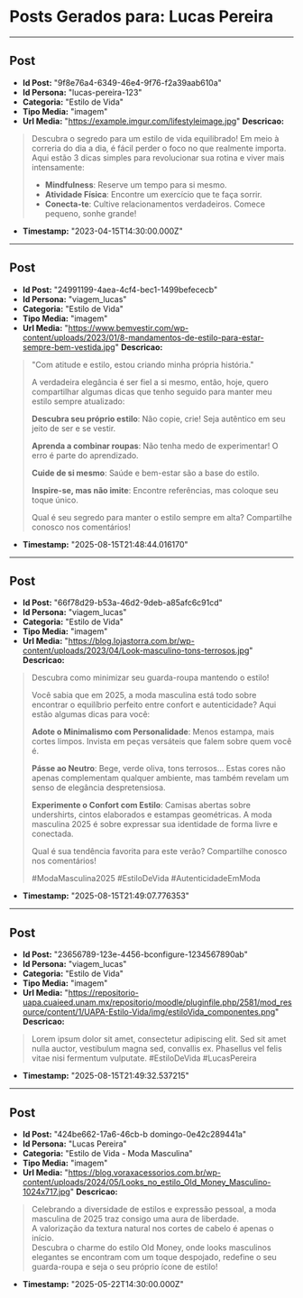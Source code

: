 # Posts Gerados para: Lucas Pereira

---

## Post
- **Id Post:** "9f8e76a4-6349-46e4-9f76-f2a39aab610a"
- **Id Persona:** "lucas-pereira-123"
- **Categoria:** "Estilo de Vida"
- **Tipo Media:** "imagem"
- **Url Media:** "https://example.imgur.com/lifestyleimage.jpg"
**Descricao:**
> Descubra o segredo para um estilo de vida equilibrado!
> Em meio à correria do dia a dia, é fácil perder o foco no que realmente importa.
> Aqui estão 3 dicas simples para revolucionar sua rotina e viver mais intensamente:
> - **Mindfulness**: Reserve um tempo para si mesmo.
> - **Atividade Física**: Encontre um exercício que te faça sorrir.
> - **Conecta-te**: Cultive relacionamentos verdadeiros.
> Comece pequeno, sonhe grande!
- **Timestamp:** "2023-04-15T14:30:00.000Z"

---

## Post
- **Id Post:** "24991199-4aea-4cf4-bec1-1499befececb"
- **Id Persona:** "viagem_lucas"
- **Categoria:** "Estilo de Vida"
- **Tipo Media:** "imagem"
- **Url Media:** "https://www.bemvestir.com/wp-content/uploads/2023/01/8-mandamentos-de-estilo-para-estar-sempre-bem-vestida.jpg"
**Descricao:**
> "Com atitude e estilo, estou criando minha própria história."
>
> A verdadeira elegância é ser fiel a si mesmo, então, hoje, quero compartilhar algumas dicas que tenho seguido para manter meu estilo sempre atualizado:
>
> **Descubra seu próprio estilo**: Não copie, crie! Seja autêntico em seu jeito de ser e se vestir.
>
> **Aprenda a combinar roupas**: Não tenha medo de experimentar! O erro é parte do aprendizado.
>
> **Cuide de si mesmo**: Saúde e bem-estar são a base do estilo.
>
> **Inspire-se, mas não imite**: Encontre referências, mas coloque seu toque único.
>
> Qual é seu segredo para manter o estilo sempre em alta? Compartilhe conosco nos comentários!
- **Timestamp:** "2025-08-15T21:48:44.016170"

---

## Post
- **Id Post:** "66f78d29-b53a-46d2-9deb-a85afc6c91cd"
- **Id Persona:** "viagem_lucas"
- **Categoria:** "Estilo de Vida"
- **Tipo Media:** "imagem"
- **Url Media:** "https://blog.lojastorra.com.br/wp-content/uploads/2023/04/Look-masculino-tons-terrosos.jpg"
**Descricao:**
> Descubra como minimizar seu guarda-roupa mantendo o estilo!
> 
> Você sabia que em 2025, a moda masculina está todo sobre encontrar o equilíbrio perfeito entre confort e autenticidade? Aqui estão algumas dicas para você:
> 
> **Adote o Minimalismo com Personalidade**: Menos estampa, mais cortes limpos. Invista em peças versáteis que falem sobre quem você é.
> 
> **Pásse ao Neutro**: Bege, verde oliva, tons terrosos... Estas cores não apenas complementam qualquer ambiente, mas também revelam um senso de elegância despretensiosa.
> 
> **Experimente o Confort com Estilo**: Camisas abertas sobre undershirts, cintos elaborados e estampas geométricas. A moda masculina 2025 é sobre expressar sua identidade de forma livre e conectada.
> 
> Qual é sua tendência favorita para este verão? Compartilhe conosco nos comentários!
> 
> #ModaMasculina2025 #EstiloDeVida #AutenticidadeEmModa
- **Timestamp:** "2025-08-15T21:49:07.776353"

---

## Post
- **Id Post:** "23656789-123e-4456-bconfigure-1234567890ab"
- **Id Persona:** "viagem_lucas"
- **Categoria:** "Estilo de Vida"
- **Tipo Media:** "imagem"
- **Url Media:** "https://repositorio-uapa.cuaieed.unam.mx/repositorio/moodle/pluginfile.php/2581/mod_resource/content/1/UAPA-Estilo-Vida/img/estiloVida_componentes.png"
**Descricao:**
> Lorem ipsum dolor sit amet, consectetur adipiscing elit. Sed sit amet nulla auctor, vestibulum magna sed, convallis ex. Phasellus vel felis vitae nisi fermentum vulputate. #EstiloDeVida #LucasPereira
- **Timestamp:** "2025-08-15T21:49:32.537215"

---

## Post
- **Id Post:** "424be662-17a6-46cb-b domingo-0e42c289441a"
- **Id Persona:** "Lucas Pereira"
- **Categoria:** "Estilo de Vida - Moda Masculina"
- **Tipo Media:** "imagem"
- **Url Media:** "https://blog.voraxacessorios.com.br/wp-content/uploads/2024/05/Looks_no_estilo_Old_Money_Masculino-1024x717.jpg"
**Descricao:**
> Celebrando a diversidade de estilos e expressão pessoal, a moda masculina de 2025 traz consigo uma aura de liberdade.  
> A valorização da textura natural nos cortes de cabelo é apenas o início.  
> Descubra o charme do estilo Old Money, onde looks masculinos elegantes se encontram com um toque despojado, redefine o seu guarda-roupa e seja o seu próprio ícone de estilo!
- **Timestamp:** "2025-05-22T14:30:00.000Z"